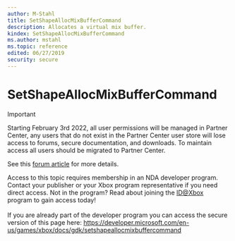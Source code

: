 ```yaml
---
author: M-Stahl
title: SetShapeAllocMixBufferCommand
description: Allocates a virtual mix buffer.
kindex: SetShapeAllocMixBufferCommand
ms.author: mstahl
ms.topic: reference
edited: 06/27/2019
security: secure
---
```


# SetShapeAllocMixBufferCommand
> [!IMPORTANT]
> Starting February 3rd 2022, all user permissions will be managed in Partner Center, any users that do not exist in the Partner Center user store will lose access to forums, secure documentation, and downloads. To maintain access all users should be migrated to Partner Center. <p></p>See this <a href="https://forums.xboxlive.com/articles/132187/breaking-change-user-access-for-forums-secure-docu.html">forum article</a> for more details.  

 Access to this topic requires membership in an NDA developer program. Contact your publisher or your Xbox program representative if you need direct access. Not in the program? Read about joining the <a href="https://www.xbox.com/Developers/id">ID@Xbox</a> program to gain access today!  <br/><br/>If you are already part of the developer program you can access the secure version of this page here: <a target="_blank" href="https://developer.microsoft.com/en-us/games/xbox/docs/gdk/setshapeallocmixbuffercommand">https://developer.microsoft.com/en-us/games/xbox/docs/gdk/setshapeallocmixbuffercommand</a>